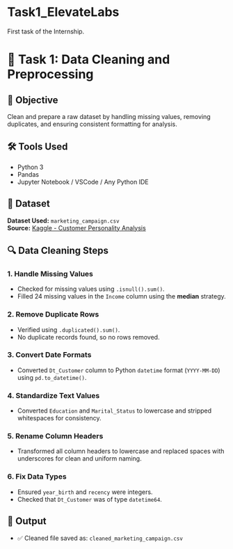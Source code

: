# Task1_ElevateLabs
First task of the Internship.

# 🧹 Task 1: Data Cleaning and Preprocessing

## 📌 Objective
Clean and prepare a raw dataset by handling missing values, removing duplicates, and ensuring consistent formatting for analysis.

## 🛠 Tools Used
- Python 3
- Pandas
- Jupyter Notebook / VSCode / Any Python IDE

## 📂 Dataset
**Dataset Used:** `marketing_campaign.csv`  
**Source:** [Kaggle - Customer Personality Analysis](https://www.kaggle.com/datasets/imakash3011/customer-personality-analysis)

## 🔍 Data Cleaning Steps

### 1. Handle Missing Values
- Checked for missing values using `.isnull().sum()`.
- Filled 24 missing values in the `Income` column using the **median** strategy.

### 2. Remove Duplicate Rows
- Verified using `.duplicated().sum()`.
- No duplicate records found, so no rows removed.

### 3. Convert Date Formats
- Converted `Dt_Customer` column to Python `datetime` format (`YYYY-MM-DD`) using `pd.to_datetime()`.

### 4. Standardize Text Values
- Converted `Education` and `Marital_Status` to lowercase and stripped whitespaces for consistency.

### 5. Rename Column Headers
- Transformed all column headers to lowercase and replaced spaces with underscores for clean and uniform naming.

### 6. Fix Data Types
- Ensured `year_birth` and `recency` were integers.
- Checked that `Dt_Customer` was of type `datetime64`.

## 📁 Output
- ✅ Cleaned file saved as: `cleaned_marketing_campaign.csv`
